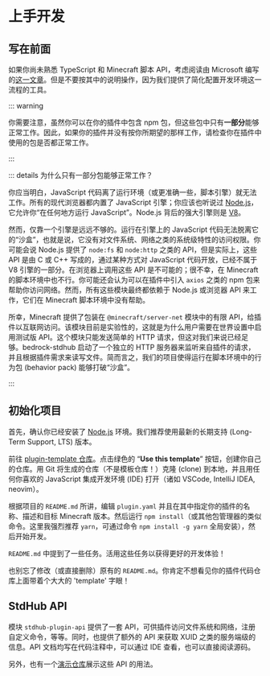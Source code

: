 # 上手开发

## 写在前面

如果你尚未熟悉 TypeScript 和 Minecraft 脚本 API，考虑阅读由 Microsoft 编写的[这一文章](https://learn.microsoft.com/en-us/minecraft/creator/documents/scriptingintroduction?view=minecraft-bedrock-stable)。但是不要按其中的说明操作，因为我们提供了简化配置开发环境这一流程的工具。

::: warning

你需要注意，虽然你可以在你的插件中包含 npm 包，但这些包中只有**一部分**能够正常工作。因此，如果你的插件并没有按你所期望的那样工作，请检查你在插件中使用的包是否都正常工作。

:::

::: details 为什么只有一部分包能够正常工作？

你应当明白，JavaScript 代码离了运行环境（或更准确一些，脚本引擎）就无法工作。所有的现代浏览器都内置了 JavaScript 引擎；你应该也听说过 [Node.js](https://nodejs.org/)，它允许你“在任何地方运行 JavaScript”。Node.js 背后的强大引擎则是 [V8](https://v8.dev/)。

然而，仅靠一个引擎是远远不够的。运行在引擎上的 JavaScript 代码无法脱离它的“沙盒”，也就是说，它没有对文件系统、网络之类的系统级特性的访问权限。你可能会说 Node.js 提供了 `node:fs` 和 `node:http` 之类的 API，但是实际上，这些 API 是由 C 或 C++ 写成的，通过某种方式对 JavaScript 代码开放，已经不属于 V8 引擎的一部分。在浏览器上调用这些 API 是不可能的；很不幸，在 Minecraft 的脚本环境中也不行。你可能还会认为可以在插件中引入 `axios` 之类的 npm 包来帮助你访问网络。然而，所有这些模块最终都依赖于 Node.js 或浏览器 API 来工作，它们在 Minecraft 脚本环境中没有帮助。

所幸，Minecraft 提供了包装在 `@minecraft/server-net` 模块中的有限 API，给插件以互联网访问。该模块目前是实验性的，这就是为什么用户需要在世界设置中启用测试版 API。这个模块只能发送简单的 HTTP 请求，但这对我们来说已经足够。bedrock-stdhub 启动了一个独立的 HTTP 服务器来监听来自插件的请求，并且根据插件需求来读写文件。简而言之，我们的项目使得运行在脚本环境中的行为包 (behavior pack) 能够打破“沙盒”。


:::

## 初始化项目

首先，确认你已经安装了 [Node.js](https://nodejs.org/) 环境。我们推荐使用最新的长期支持 (Long-Term Support, LTS) 版本。

前往 [plugin-template 仓库](https://github.com/bedrock-stdhub-plugins/plugin-template)。点击绿色的 “**Use this template**” 按钮，创建你自己的仓库。用 Git 将生成的仓库（不是模板仓库！）克隆 (clone) 到本地，并且用任何你喜欢的 JavaScript 集成开发环境 (IDE) 打开（诸如 VSCode, IntelliJ IDEA, neovim）。

根据项目的 `README.md` 所讲，编辑 `plugin.yaml` 并且在其中指定你的插件的名称、描述和目标 Minecraft 版本。然后运行 `npm install`（或其他包管理器的类似命令。这里我强烈推荐 `yarn`，可通过命令 `npm install -g yarn` 全局安装），然后开始开发。

`README.md` 中提到了一些任务。活用这些任务以获得更好的开发体验！

也别忘了修改（或直接删除）原有的 `README.md`。你肯定不想看见你的插件代码仓库上面带着个大大的 'template' 字眼！

## StdHub API

模块 `stdhub-plugin-api` 提供了一套 API，可供插件访问文件系统和网络，注册自定义命令，等等。同时，也提供了额外的 API 来获取 XUID 之类的服务端级的信息。API 文档均写在代码注释中，可以通过 IDE 查看，也可以直接阅读源码。

另外，也有一个[演示仓库](https://github.com/bedrock-stdhub-plugins/demo)展示这些 API 的用法。
